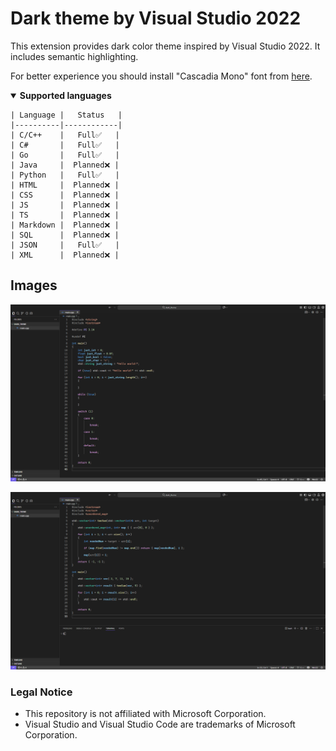 # Dark theme by Visual Studio 2022

This extension provides dark color theme inspired by Visual Studio 2022. It includes semantic highlighting.

For better experience you should install "Cascadia Mono" font from [here](https://github.com/microsoft/cascadia-code).

<details open>
    <summary><b>Supported languages</b></summary>

    | Language |   Status   |
    |----------|------------|
    | С/C++    |   Full✅   |
    | C#       |   Full✅   |
    | Go       |   Full✅   |
    | Java     |  Planned❌ |
    | Python   |   Full✅   |
    | HTML     |  Planned❌ |
    | CSS      |  Planned❌ |
    | JS       |  Planned❌ |
    | TS       |  Planned❌ |
    | Markdown |  Planned❌ |
    | SQL      |  Planned❌ |
    | JSON     |   Full✅   |
    | XML      |  Planned❌ |
</details>

## Images

![Dark theme first preview picture](./images/preview/dark_theme_first_preview.png)

![Dark theme second preview picture](./images/preview/dark_theme_second_preview.png)

### Legal Notice
- This repository is not affiliated with Microsoft Corporation.
- Visual Studio and Visual Studio Code are trademarks of Microsoft Corporation.
